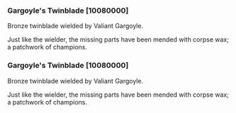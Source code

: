 ### Gargoyle's Twinblade [10080000]

Bronze twinblade wielded by Valiant Gargoyle.

Just like the wielder, the missing parts have been mended with corpse wax; a patchwork of champions.### Gargoyle's Twinblade [10080000]

Bronze twinblade wielded by Valiant Gargoyle.

Just like the wielder, the missing parts have been mended with corpse wax; a patchwork of champions.